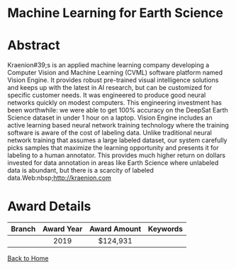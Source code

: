 
Machine Learning for Earth Science
==================================

# Abstract


Kraenion#39;s is an applied machine learning company developing a Computer Vision and Machine Learning (CVML) software platform named Vision Engine. It provides robust pre-trained visual intelligence solutions and keeps up with the latest in AI research, but can be customized for specific customer needs. It was engineered to produce good neural networks quickly on modest computers. This engineering investment has been worthwhile: we were able to get 100% accuracy on the DeepSat Earth Science dataset in under 1 hour on a laptop. Vision Engine includes an active learning based neural network training technology where the training software is aware of the cost of labeling data. Unlike traditional neural network training that assumes a large labeled dataset, our system carefully picks samples that maximize the learning opportunity and presents it for labeling to a human annotator. This provides much higher return on dollars invested for data annotation in areas like Earth Science where unlabeled data is abundant, but there is a scarcity of labeled data.Web:nbsp;http://kraenion.com  

# Award Details

|Branch|Award Year|Award Amount|Keywords|
| :---: | :---: | :---: | :---: |
||2019|$124,931||
  
  


[Back to Home](https://github.com/chrischow/dod_sbir_awards/Reports/JT/#565)